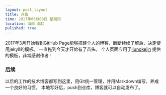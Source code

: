 ```yaml
---
layout: post_layout
title: 开篇
time: 2017年06月08日 星期四
location: 海南 海口
pulished: true
---
```


2017年3月开始看到GitHub Page能够搭建个人的博客，断断续续了解后，决定使用jekyII的模板。
一直拖到今天才开始有了苗头。
个人页面应用了[liungkejin](https://github.com/liungkejin/liungkejin.github.io) 提供的模板，非常感谢作者！

### 后续
以后的工作的技术博客都写到这里，用Git统一管理，并用Markdown编写，养成一个良好的习惯。
本地写好后，push到仓库，博客就可以自动发布了。

